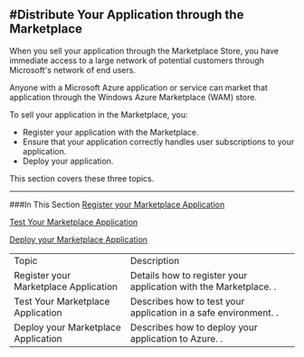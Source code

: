 <properties 
   pageTitle="Distribute Your Application through the Marketplace" 
   description="How to Distribute Your Application through the Marketplace" 
   services="cloud-services" 
   documentationCenter="" 
   authors="kevinscharpenberg" 
   manager="manager-alias" 
   editor=""/>

<tags
   ms.service="marketplace"
   ms.devlang="na"
   ms.topic="article"
   ms.tgt_pltfrm="na"
   ms.workload="data-services" 
   ms.date="02/13/2015"
   ms.author="kevsch"/>

#**Distribute Your Application through the Marketplace**
 -----------
When you sell your application through the Marketplace Store, you have immediate access to a large network of potential customers through Microsoft's network of end users.

Anyone with a Microsoft Azure application or service can market that application through the Windows Azure Marketplace (WAM) store.

To sell your application in the Marketplace, you:

* Register your application with the Marketplace.
* Ensure that your application correctly handles user subscriptions to your application.
* Deploy your application.

This section covers these three topics.
  
 -----------
###In This Section
[Register your Marketplace Application](./marketplace-data-market-register-your-marketplace-application.md)

[Test Your Marketplace Application](./marketplace-data-market-test-your-marketplace-application.md)

[Deploy your Marketplace Application](./marketplace-data-market-deploy-your-marketplace-application.md)
<table>
  <tr>
<td>Topic</td><td>Description</td>
</tr>

<td> Register your Marketplace Application
</td><td>Details how to register your application with the Marketplace.
.</td>
</tr>

<td>Test Your Marketplace Application
</td><td>Describes how to test your application in a safe environment.
.</td>
</tr>

<td>Deploy your Marketplace Application
   </td><td>Describes how to deploy your application to Azure.
.</td>

</table>


